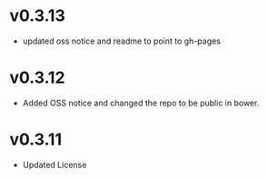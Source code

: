 v0.3.13
=========================
* updated oss notice and readme to point to gh-pages

v0.3.12
=========================
* Added OSS notice and changed the repo to be public in bower.

v0.3.11
=========================
* Updated License
